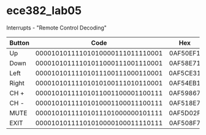 ece382_lab05
============

Interrupts - "Remote Control Decoding"


| Button |               Code               |    Hex   |
|--------|:--------------------------------:|:--------:|
| Up     | 00001010111101010000111011110001 | 0AF50EF1 |
| Down   | 00001010111101011000111001110001 | 0AF58E71 |
| Left   | 00001010111101011100111000110001 | 0AF5CE31 |
| Right  | 00001010111101010100111010110001 | 0AF54EB1 |
| CH +   | 00001010111101011001100001100111 | 0AF59867 |
| CH -   | 00001010111101010001100011100111 | 0AF518E7 |
| MUTE   | 00001010111101011101000000101111 | 0AF5D02F |
| EXIT   | 00001010111101010000100011110111 | 0AF508F7 |
